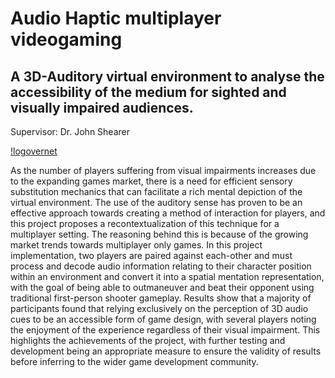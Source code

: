 # Audio Haptic multiplayer videogaming 
## A 3D-Auditory virtual environment to analyse the accessibility of the medium for sighted and visually impaired audiences.

Supervisor: Dr. John Shearer

[!logovernet](https://codeandsound.files.wordpress.com/2015/04/hrtf_panner.png)

As the number of players suffering from visual impairments increases due to the expanding games market, there is a need for efficient sensory substitution mechanics that can facilitate a rich mental depiction of the virtual environment. The use of the auditory sense has proven to be an effective approach towards creating a method of interaction for players, and this project proposes a recontextualization of this technique for a multiplayer setting. The reasoning behind this is because of the growing market trends towards multiplayer only games. 
In this project implementation, two players are paired against each-other and must process and decode audio information relating to their character position within an environment and convert it into a spatial mentation representation, with the goal of being able to outmaneuver and beat their opponent using traditional first-person shooter gameplay. Results show that a majority of participants found that relying exclusively on the perception of 3D audio cues to be an accessible form of game design, with several players noting the enjoyment of the experience regardless of their visual impairment. This highlights the achievements of the project, with further testing and development being an appropriate measure to ensure the validity of results before inferring to the wider game development community.
